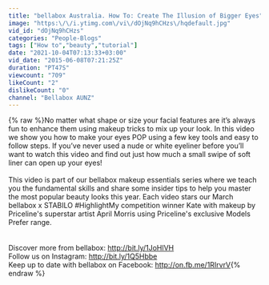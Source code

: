 ```yaml
---
title: "bellabox Australia. How To: Create The Illusion of Bigger Eyes"
image: "https:\/\/i.ytimg.com\/vi\/dOjNq9hCHzs\/hqdefault.jpg"
vid_id: "dOjNq9hCHzs"
categories: "People-Blogs"
tags: ["How to","beauty","tutorial"]
date: "2021-10-04T07:13:33+03:00"
vid_date: "2015-06-08T07:21:25Z"
duration: "PT47S"
viewcount: "709"
likeCount: "2"
dislikeCount: "0"
channel: "Bellabox AUNZ"
---
```

{% raw %}No matter what shape or size your facial features are it’s always fun to enhance them using makeup tricks to mix up your look. In this video we show you how to make your eyes POP using a few key tools and easy to follow steps. If you’ve never used a nude or white eyeliner before you’ll want to watch this video and find out just how much a small swipe of soft liner can open up your eyes!<br /><br />This video is part of our bellabox makeup essentials series where we teach you the fundamental skills and share some insider tips to help you master the most popular beauty looks this year. Each video stars our March bellabox x STABILO #HighlightMy competition winner Kate with makeup by Priceline's superstar artist April Morris using Priceline's exclusive Models Prefer range. <br /><br /><br />Discover more from bellabox: <a rel="nofollow" target="blank" href="http://bit.ly/1JoHlVH">http://bit.ly/1JoHlVH</a><br />Follow us on Instagram: <a rel="nofollow" target="blank" href="http://bit.ly/1Q5Hbbe">http://bit.ly/1Q5Hbbe</a><br />Keep up to date with bellabox on Facebook: <a rel="nofollow" target="blank" href="http://on.fb.me/1RIrvrV">http://on.fb.me/1RIrvrV</a>{% endraw %}
